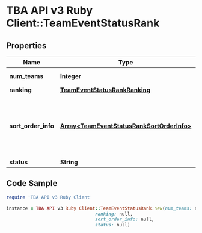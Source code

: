# TBA API v3 Ruby Client::TeamEventStatusRank

## Properties

Name | Type | Description | Notes
------------ | ------------- | ------------- | -------------
**num_teams** | **Integer** | Number of teams ranked. | [optional] 
**ranking** | [**TeamEventStatusRankRanking**](TeamEventStatusRankRanking.md) |  | [optional] 
**sort_order_info** | [**Array&lt;TeamEventStatusRankSortOrderInfo&gt;**](TeamEventStatusRankSortOrderInfo.md) | Ordered list of names corresponding to the elements of the &#x60;sort_orders&#x60; array. | [optional] 
**status** | **String** |  | [optional] 

## Code Sample

```ruby
require 'TBA API v3 Ruby Client'

instance = TBA API v3 Ruby Client::TeamEventStatusRank.new(num_teams: null,
                                 ranking: null,
                                 sort_order_info: null,
                                 status: null)
```



